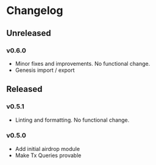 # Changelog

## Unreleased
### v0.6.0
- Minor fixes and improvements. No functional change.
- Genesis import / export 

## Released
### v0.5.1
- Linting and formatting. No functional change.

### v0.5.0
- Add initial airdrop module
- Make Tx Queries provable
